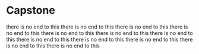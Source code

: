 # Capstone
there is no end to this there is no end to this there is no end to this there is no end to this there is no end to this there is no end to this there is no end to this there is no end to this there is no end to this there is no end to this there is no end to this there is no end to this 
